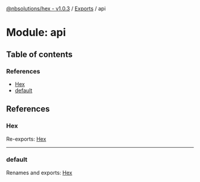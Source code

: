 [@nbsolutions/hex - v1.0.3](../README.md) / [Exports](../modules.md) / api

# Module: api

## Table of contents

### References

- [Hex](api.md#hex)
- [default](api.md#default)

## References

### Hex

Re-exports: [Hex](../classes/hex.hex-1.md)

___

### default

Renames and exports: [Hex](../classes/hex.hex-1.md)
